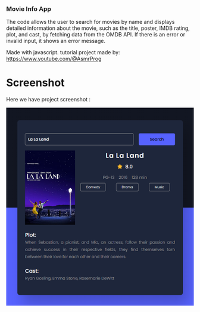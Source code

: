 ### Movie Info App
The code allows the user to search for movies by name and displays detailed information about the movie, such as the title, poster, IMDB rating, plot, and cast, by fetching data from the OMDB API. If there is an error or invalid input, it shows an error message.

Made with javascript.
tutorial project made by: https://www.youtube.com/@AsmrProg

# Screenshot
Here we have project screenshot :

![screenshot](image.png)
